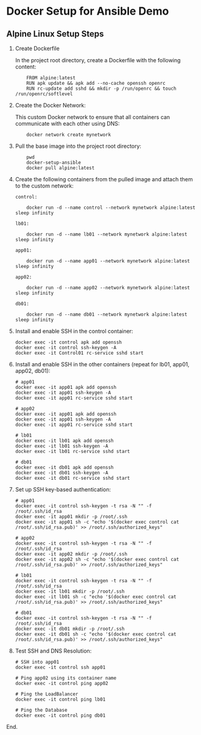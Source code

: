 # Docker Setup for Ansible Demo

## Alpine Linux Setup Steps

1.  Create Dockerfile

    In the project root directory, create a Dockerfile with the following content:

            FROM alpine:latest
            RUN apk update && apk add --no-cache openssh openrc
            RUN rc-update add sshd && mkdir -p /run/openrc && touch /run/openrc/softlevel

2.  Create the Docker Network:

    This custom Docker network to ensure that all containers can communicate with each other using DNS:

            docker network create mynetwork

3.  Pull the base image into the project root directory:

            pwd
            docker-setup-ansible
            docker pull alpine:latest

4.  Create the following containers from the pulled image and attach them to the custom network:

        control:

            docker run -d --name control --network mynetwork alpine:latest sleep infinity

        lb01:

            docker run -d --name lb01 --network mynetwork alpine:latest sleep infinity

        app01:

            docker run -d --name app01 --network mynetwork alpine:latest sleep infinity

        app02:

            docker run -d --name app02 --network mynetwork alpine:latest sleep infinity

        db01:

            docker run -d --name db01 --network mynetwork alpine:latest sleep infinity

5.  Install and enable SSH in the control container:

        docker exec -it control apk add openssh
        docker exec -it control ssh-keygen -A
        docker exec -it Control01 rc-service sshd start

6.  Install and enable SSH in the other containers (repeat for lb01, app01, app02, db01):

        # app01
        docker exec -it app01 apk add openssh
        docker exec -it app01 ssh-keygen -A
        docker exec -it app01 rc-service sshd start

        # app02
        docker exec -it app01 apk add openssh
        docker exec -it app01 ssh-keygen -A
        docker exec -it app01 rc-service sshd start

        # lb01
        docker exec -it lb01 apk add openssh
        docker exec -it lb01 ssh-keygen -A
        docker exec -it lb01 rc-service sshd start

        # db01
        docker exec -it db01 apk add openssh
        docker exec -it db01 ssh-keygen -A
        docker exec -it db01 rc-service sshd start

7.  Set up SSH key-based authentication:

        # app01
        docker exec -it control ssh-keygen -t rsa -N "" -f /root/.ssh/id_rsa
        docker exec -it app01 mkdir -p /root/.ssh
        docker exec -it app01 sh -c "echo '$(docker exec control cat /root/.ssh/id_rsa.pub)' >> /root/.ssh/authorized_keys"

        # app02
        docker exec -it control ssh-keygen -t rsa -N "" -f /root/.ssh/id_rsa
        docker exec -it app02 mkdir -p /root/.ssh
        docker exec -it app02 sh -c "echo '$(docker exec control cat /root/.ssh/id_rsa.pub)' >> /root/.ssh/authorized_keys"

        # lb01
        docker exec -it control ssh-keygen -t rsa -N "" -f /root/.ssh/id_rsa
        docker exec -it lb01 mkdir -p /root/.ssh
        docker exec -it lb01 sh -c "echo '$(docker exec control cat /root/.ssh/id_rsa.pub)' >> /root/.ssh/authorized_keys"

        # db01
        docker exec -it control ssh-keygen -t rsa -N "" -f /root/.ssh/id_rsa
        docker exec -it db01 mkdir -p /root/.ssh
        docker exec -it db01 sh -c "echo '$(docker exec control cat /root/.ssh/id_rsa.pub)' >> /root/.ssh/authorized_keys"

8.  Test SSH and DNS Resolution:

        # SSH into app01
        docker exec -it control ssh app01

        # Ping app02 using its container name
        docker exec -it control ping app02

        # Ping the LoadBalancer
        docker exec -it control ping lb01

        # Ping the Database
        docker exec -it control ping db01

End.